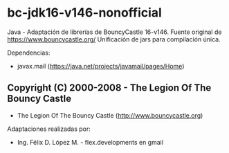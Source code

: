 # bc-jdk16-v146-nonofficial
Java - Adaptación de librerías de BouncyCastle 16-v146. Fuente original de https://www.bouncycastle.org/
Unificación de jars para compilación única.

Dependencias:
 * javax.mail  (https://java.net/projects/javamail/pages/Home)

## Copyright (C) 2000-2008 - The Legion Of The Bouncy Castle
 * The Legion Of The Bouncy Castle (http://www.bouncycastle.org)

Adaptaciones realizadas por:
 * Ing. Félix D. López M. - flex.developments en gmail